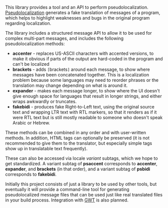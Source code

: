 This library provides a tool and an API to perform pseudolocalization. [Pseudolocalization](http://en.wikipedia.org/wiki/Pseudolocalization) generates a fake translation of messages of a program, which helps to highlight weaknesses and bugs in the original program regarding localization.

The library includes a structured message API to allow it to be used for complex multi-part messages, and includes the following pseudolocalization methods:

  * **accenter** - replaces US-ASCII characters with accented versions, to make it obvious if parts of the output are hard-coded in the program and can't be localized
  * **brackets** - adds `[`brackets`]` around each message, to show where messages have been concatenated together.  This is a localization problem because some languages may need to reorder phrases or the translation may change depending on what is around it.
  * **expander** - makes each message longer, to show where the UI doesn't give enough space for languages that result in longer strings, and either wraps awkwardly or truncates.
  * **fakebidi** - produces fake Right-to-Left text, using the original source text and wrapping LTR text with RTL markers, so that it renders as if it were RTL text but is still mostly readable to someone who doesn't speak Arabic or Hebrew.

These methods can be combined in any order and with user-written methods.  In addition, HTML tags can optionally be preserved (it is not recommended to give them to the translator, but especially simple tags show up in translatable text frequently).

These can also be accessed via locale _variant_ subtags, which we hope to get standardized.  A variant subtag of **psaccent** corresponds to **accenter**, **expander**, and **brackets** (in that order), and a variant subtag of **psbidi** corresponds to **fakebidi**.

Initially this project consists of just a library to be used by other tools, but eventually it will provide a command-line tool for generating pseudolocalized message files that can be used just like real translated files in your build process.  Integration with [GWT](http://code.google.com/p/google-web-toolkit/) is also planned.